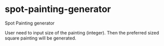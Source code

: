 # spot-painting-generator
Spot Painting generator

User need to input size of the painting (integer). Then the preferred sized square painting will be generated.
